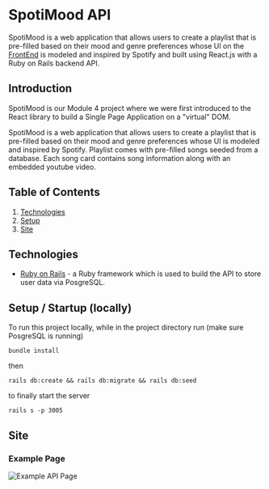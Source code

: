 # SpotiMood API
SpotiMood is a web application that allows users to create a playlist that is pre-filled based on their mood and genre preferences whose UI on the [FrontEnd](https://github.com/cStruong/spotimood_front) is modeled and inspired by Spotify and built using React.js with a Ruby on Rails backend API.

## Introduction
SpotiMood is our Module 4 project where we were first introduced to the React library to build a Single Page Application on a  "virtual" DOM. 

SpotiMood is a web application that allows users to create a playlist that is pre-filled based on their mood and genre preferences whose UI is modeled and inspired by Spotify. Playlist comes with pre-filled songs seeded from a database. Each song card contains song information along with an embedded youtube video.

## Table of Contents
1. [Technologies](#technologies)
2. [Setup](#setup)
3. [Site](#site)

## Technologies<a name="technologies"></a>
* [Ruby on Rails](https://rubyonrails.org/) - a Ruby framework which is used to build the API to store user data via PosgreSQL.

## Setup / Startup (locally) <a name="setup"></a>
To run this project locally, while in the project directory run (make sure PosgreSQL is running)
```
bundle install
```
then
```
rails db:create && rails db:migrate && rails db:seed
```
to finally start the server
 ```
rails s -p 3005
```

## Site <a name="site"></a>
### Example Page

![Example API Page](./src/assets/spotimoodexampleAPI.png)
